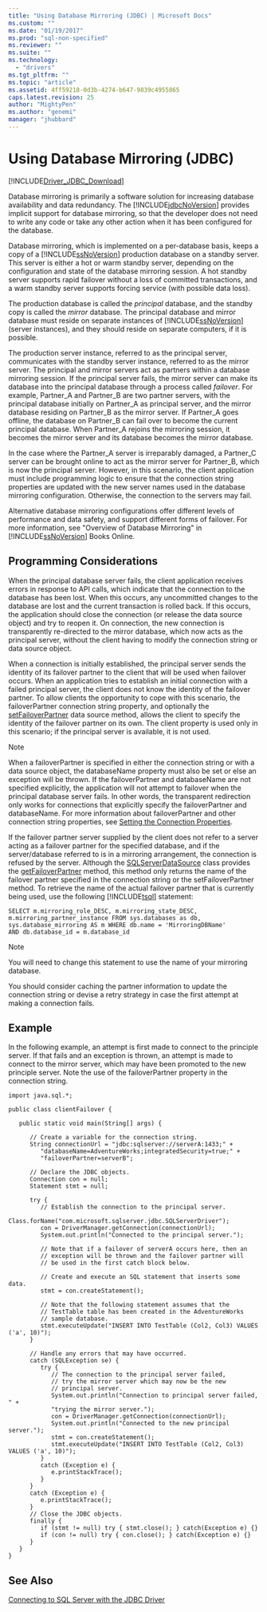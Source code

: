 ```yaml
---
title: "Using Database Mirroring (JDBC) | Microsoft Docs"
ms.custom: ""
ms.date: "01/19/2017"
ms.prod: "sql-non-specified"
ms.reviewer: ""
ms.suite: ""
ms.technology: 
  - "drivers"
ms.tgt_pltfrm: ""
ms.topic: "article"
ms.assetid: 4ff59218-0d3b-4274-b647-9839c4955865
caps.latest.revision: 25
author: "MightyPen"
ms.author: "genemi"
manager: "jhubbard"
---
```

# Using Database Mirroring (JDBC)
[!INCLUDE[Driver_JDBC_Download](../../includes/driver_jdbc_download.md)]

  Database mirroring is primarily a software solution for increasing database availability and data redundancy. The [!INCLUDE[jdbcNoVersion](../../includes/jdbcnoversion_md.md)] provides implicit support for database mirroring, so that the developer does not need to write any code or take any other action when it has been configured for the database.  
  
 Database mirroring, which is implemented on a per-database basis, keeps a copy of a [!INCLUDE[ssNoVersion](../../includes/ssnoversion_md.md)] production database on a standby server. This server is either a hot or warm standby server, depending on the configuration and state of the database mirroring session. A hot standby server supports rapid failover without a loss of committed transactions, and a warm standby server supports forcing service (with possible data loss).  
  
 The production database is called the *principal* database, and the standby copy is called the *mirror* database. The principal database and mirror database must reside on separate instances of [!INCLUDE[ssNoVersion](../../includes/ssnoversion_md.md)] (server instances), and they should reside on separate computers, if it is possible.  
  
 The production server instance, referred to as the principal server, communicates with the standby server instance, referred to as the mirror server. The principal and mirror servers act as partners within a database mirroring session. If the principal server fails, the mirror server can make its database into the principal database through a process called *failover*. For example, Partner_A and Partner_B are two partner servers, with the principal database initially on Partner_A as principal server, and the mirror database residing on Partner_B as the mirror server. If Partner_A goes offline, the database on Partner_B can fail over to become the current principal database. When Partner_A rejoins the mirroring session, it becomes the mirror server and its database becomes the mirror database.  
  
 In the case where the Partner_A server is irreparably damaged, a Partner_C server can be brought online to act as the mirror server for Partner_B, which is now the principal server. However, in this scenario, the client application must include programming logic to ensure that the connection string properties are updated with the new server names used in the database mirroring configuration. Otherwise, the connection to the servers may fail.  
  
 Alternative database mirroring configurations offer different levels of performance and data safety, and support different forms of failover. For more information, see "Overview of Database Mirroring" in [!INCLUDE[ssNoVersion](../../includes/ssnoversion_md.md)] Books Online.  
  
## Programming Considerations  
 When the principal database server fails, the client application receives errors in response to API calls, which indicate that the connection to the database has been lost. When this occurs, any uncommitted changes to the database are lost and the current transaction is rolled back. If this occurs, the application should close the connection (or release the data source object) and try to reopen it. On connection, the new connection is transparently re-directed to the mirror database, which now acts as the principal server, without the client having to modify the connection string or data source object.  
  
 When a connection is initially established, the principal server sends the identity of its failover partner to the client that will be used when failover occurs. When an application tries to establish an initial connection with a failed principal server, the client does not know the identity of the failover partner. To allow clients the opportunity to cope with this scenario, the failoverPartner connection string property, and optionally the [setFailoverPartner](../../connect/jdbc/reference/setfailoverpartner-method-sqlserverdatasource.md) data source method, allows the client to specify the identity of the failover partner on its own. The client property is used only in this scenario; if the principal server is available, it is not used.  
  
> [!NOTE]  
>  When a failoverPartner is specified in either the connection string or with a data source object, the databaseName property must also be set or else an exception will be thrown. If the failoverPartner and databaseName are not specified explicitly, the application will not attempt to failover when the principal database server fails. In other words, the transparent redirection only works for connections that explicitly specify the failoverPartner and databaseName. For more information about failoverPartner and other connection string properties, see [Setting the Connection Properties](../../connect/jdbc/setting-the-connection-properties.md).  
  
 If the failover partner server supplied by the client does not refer to a server acting as a failover partner for the specified database, and if the server/database referred to is in a mirroring arrangement, the connection is refused by the server. Although the [SQLServerDataSource](../../connect/jdbc/reference/sqlserverdatasource-class.md) class provides the [getFailoverPartner](../../connect/jdbc/reference/getfailoverpartner-method-sqlserverdatasource.md) method, this method only returns the name of the failover partner specified in the connection string or the setFailoverPartner method. To retrieve the name of the actual failover partner that is currently being used, use the following [!INCLUDE[tsql](../../includes/tsql_md.md)] statement:  
  
```  
SELECT m.mirroring_role_DESC, m.mirroring_state_DESC,  
m.mirroring_partner_instance FROM sys.databases as db,  
sys.database_mirroring AS m WHERE db.name = 'MirroringDBName'  
AND db.database_id = m.database_id  
```  
  
> [!NOTE]  
>  You will need to change this statement to use the name of your mirroring database.  
  
 You should consider caching the partner information to update the connection string or devise a retry strategy in case the first attempt at making a connection fails.  
  
## Example  
 In the following example, an attempt is first made to connect to the principle server. If that fails and an exception is thrown, an attempt is made to connect to the mirror server, which may have been promoted to the new principle server. Note the use of the failoverPartner property in the connection string.  
  
```  
import java.sql.*;  
  
public class clientFailover {  
  
   public static void main(String[] args) {  
  
      // Create a variable for the connection string.  
      String connectionUrl = "jdbc:sqlserver://serverA:1433;" +  
         "databaseName=AdventureWorks;integratedSecurity=true;" +  
         "failoverPartner=serverB";  
  
      // Declare the JDBC objects.  
      Connection con = null;  
      Statement stmt = null;  
  
      try {  
         // Establish the connection to the principal server.  
         Class.forName("com.microsoft.sqlserver.jdbc.SQLServerDriver");  
         con = DriverManager.getConnection(connectionUrl);  
         System.out.println("Connected to the principal server.");  
  
         // Note that if a failover of serverA occurs here, then an  
         // exception will be thrown and the failover partner will  
         // be used in the first catch block below.  
  
         // Create and execute an SQL statement that inserts some data.  
         stmt = con.createStatement();  
  
         // Note that the following statement assumes that the   
         // TestTable table has been created in the AdventureWorks  
         // sample database.  
         stmt.executeUpdate("INSERT INTO TestTable (Col2, Col3) VALUES ('a', 10)");  
      }  
  
      // Handle any errors that may have occurred.  
      catch (SQLException se) {  
         try {  
            // The connection to the principal server failed,  
            // try the mirror server which may now be the new  
            // principal server.  
            System.out.println("Connection to principal server failed, " +  
            "trying the mirror server.");  
            con = DriverManager.getConnection(connectionUrl);  
            System.out.println("Connected to the new principal server.");  
            stmt = con.createStatement();  
            stmt.executeUpdate("INSERT INTO TestTable (Col2, Col3) VALUES ('a', 10)");  
         }  
         catch (Exception e) {  
            e.printStackTrace();  
         }  
      }  
      catch (Exception e) {  
         e.printStackTrace();  
      }  
      // Close the JDBC objects.  
      finally {  
         if (stmt != null) try { stmt.close(); } catch(Exception e) {}  
         if (con != null) try { con.close(); } catch(Exception e) {}  
      }  
   }  
}  
```  
  
## See Also  
 [Connecting to SQL Server with the JDBC Driver](../../connect/jdbc/connecting-to-sql-server-with-the-jdbc-driver.md)  
  
  